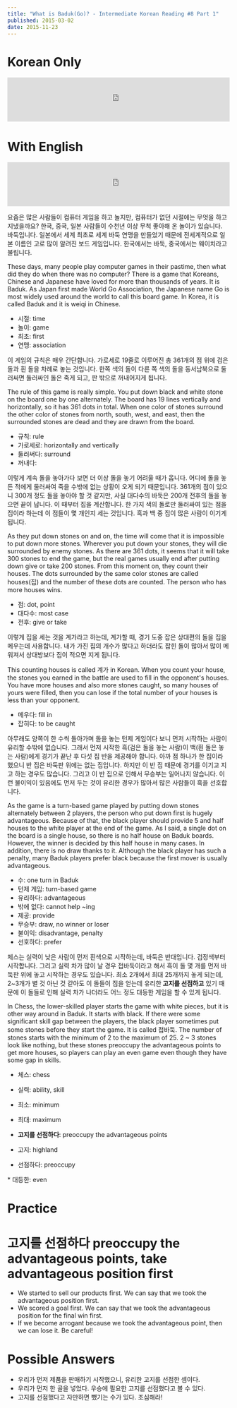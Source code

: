 ```yaml
---
title: "What is Baduk(Go)? - Intermediate Korean Reading #8 Part 1"
published: 2015-03-02
date: 2015-11-23
---
```


#  Korean Only

<iframe id="audio_iframe" src="https://www.podbean.com/media/player/rb5qa-5429e8/initByJs/1/auto/1?skin=5" width="100%" height="100" frameborder="0" scrolling="no"></iframe>

#  With English

<iframe id="audio_iframe" src="https://www.podbean.com/media/player/wima5-5429ea/initByJs/1/auto/1?skin=5" width="100%" height="100" frameborder="0" scrolling="no"></iframe>

요즘은 많은 사람들이 컴퓨터 게임을 하고 놀지만, 컴퓨터가 없던 시절에는 무엇을 하고 지냈을까요? 한국, 중국, 일본 사람들이 수천년 이상 무척 좋아해 온 놀이가 있습니다. 바둑입니다. 일본에서 세계 최초로 세계 바둑 연맹을 만들었기 때문에 전세계적으로 일본 이름인 고로 많이 알려진 보드 게임입니다. 한국에서는 바둑, 중국에서는 웨이치라고 불립니다.

These days, many people play computer games in their pastime, then what did they do when there was no computer? There is a game that Koreans, Chinese and Japanese have loved for more than thousands of years. It is Baduk. As Japan first made World Go Association, the Japanese name Go is most widely used around the world to call this board game. In Korea, it is called Baduk and it is weiqi in Chinese.

* 시절: time
* 놀이: game
* 최초: first
* 연맹: association

이 게임의 규칙은 매우 간단합니다. 가로세로 19줄로 이루어진 총 361개의 점 위에 검은 돌과 흰 돌을 차례로 놓는 것입니다. 한쪽 색의 돌이 다른 쪽 색의 돌을 동서남북으로 둘러싸면 둘러싸인 돌은 죽게 되고, 판 밖으로 꺼내어지게 됩니다.

The rule of this game is really simple. You put down black and white stone on the board one by one alternately. The board has 19 lines vertically and horizontally, so it has 361 dots in total. When one color of stones surround the other color of stones from north, south, west, and east, then the surrounded stones are dead and they are drawn from the board.

* 규칙: rule
* 가로세로: horizontally and vertically
* 둘러써다: surround
* 꺼내다:

이렇게 계속 돌을 놓아가다 보면 더 이상 돌을 놓기 어려울 때가 옵니다. 어디에 돌을 놓든 적에게 둘러싸여 죽을 수밖에 없는 상황이 오게 되기 때문입니다. 361개의 점이 있으니 300개 정도 돌을 놓아야 할 것 같지만, 사실 대다수의 바둑은 200개 전후의 돌을 놓으면 끝이 납니다. 이 때부터 집을 계산합니다. 한 가지 색의 돌로만 둘러싸여 있는 점을 집이라 하는데 이 점들이 몇 개인지 세는 것입니다. 흑과 백 중 집이 많은 사람이 이기게 됩니다.

As they put down stones on and on, the time will come that it is impossible to put down more stones. Wherever you put down your stones, they will die surrounded by enemy stones. As there are 361 dots, it seems that it will take 300 stones to end the game, but the real games usually end after putting down give or take 200 stones. From this moment on, they count their houses. The dots surrounded by the same color stones are called houses(집) and the number of these dots are counted. The person who has more houses wins.

* 점: dot, point
* 대다수: most case
* 전후: give or take

이렇게 집을 세는 것을 계가라고 하는데, 계가할 때, 경기 도중 잡은 상대편의 돌을 집을 메우는데 사용합니다. 내가 가진 집의 개수가 많다고 하더라도 잡힌 돌이 많아서 많이 메워져서 상대방보다 집이 적으면 지게 됩니다.

This counting houses is called 계가 in Korean. When you count your house, the stones you earned in the battle are used to fill in the opponent's houses. You have more houses and also more stones caught, so many houses of yours were filled, then you can lose if the total number of your houses is less than your opponent.

* 메우다: fill in
* 잡히다: to be caught

아무래도 양쪽이 한 수씩 돌아가며 돌을 놓는 턴제 게임이다 보니 먼저 시작하는 사람이 유리할 수밖에 없습니다. 그래서 먼저 시작한 흑(검은 돌을 놓는 사람)이 백(흰 돌은 놓는 사람)에게 경기가 끝난 후 다섯 집 반을 제공해야 합니다. 아까 점 하나가 한 집이라 했으니 반 집은 바둑판 위에는 없는 집입니다. 하지만 이 반 집 때문에 경기를 이기고 지고 하는 경우도 많습니다. 그리고 이 반 집으로 인해서 무승부는 일어나지 않습니다. 이런 불이익이 있음에도 먼저 두는 것이 유리한 경우가 많아서 많은 사람들이 흑을 선호합니다.

As the game is a turn-based game played by putting down stones alternately between 2 players, the person who put down first is hugely advantageous. Because of that, the black player should provide 5 and half houses to the white player at the end of the game. As I said, a single dot on the board is a single house, so there is no half house on Baduk boards. However, the winner is decided by this half house in many cases. In addition, there is no draw thanks to it. Although the black player has such a penalty, many Baduk players prefer black because the first mover is usually advantageous.

* 수: one turn in Baduk
* 턴제 게임: turn-based game
* 유리하다: advantageous
* 밖에 없다: cannot help ~ing
* 제공: provide
* 무승부: draw, no winner or loser
* 불이익: disadvantage, penalty
* 선호하다: prefer

체스는 실력이 낮은 사람이 먼저 흰색으로 시작하는데, 바둑은 반대입니다. 검정색부터 시작합니다. 그리고 실력 차가 많이 날 경우 접바둑이라고 해서 흑이 돌 몇 개를 먼저 바둑판 위에 놓고 시작하는 경우도 있습니다. 최소 2개에서 최대 25개까지 놓게 되는데, 2~3개가 별 것 아닌 것 같아도 이 돌들이 집을 얻는데 유리한<span style="color: # ff0000;"><strong> 고지를 선점하고</strong></span> 있기 때문에 이 돌들로 인해 실력 차가 나더라도 어느 정도 대등한 게임을 할 수 있게 됩니다.

In Chess, the lower-skilled player starts the game with white pieces, but it is other way around in Baduk. It starts with black. If there were some significant skill gap between the players, the black player sometimes put some stones before they start the game. It is called 접바둑. The number of stones starts with the minimum of 2 to the maximum of 25. 2 ~ 3 stones look like nothing, but these stones preoccupy the advantageous points to get more houses, so players can play an even game even though they have some gap in skills.

* 체스: chess
* 실력: ability, skill
* 최소: minimum
* 최대: maximum
	<li><span style="color: # ff0000;"><strong>고지를 선점하다</strong></span>: preoccupy the advantageous points

* 고지: highland
* 선점하다: preoccupy

</li>
* 대등한: even


#  Practice


#  고지를 선점하다 preoccupy the advantageous points, take advantageous position first


* We started to sell our products first. We can say that we took the advantageous position first.
* We scored a goal first. We can say that we took the advantageous position for the final win first.
* If we become arrogant because we took the advantageous point, then we can lose it. Be careful!


#  Possible Answers


* 우리가 먼저 제품을 판매하기 시작했으니, 유리한 고지를 선점한 셈이다.
* 우리가 먼저 한 골을 넣었다. 우승에 필요한 고지를 선점했다고 볼 수 있다.
* 고지를 선점했다고 자만하면 뺐기는 수가 있다. 조심해라!
